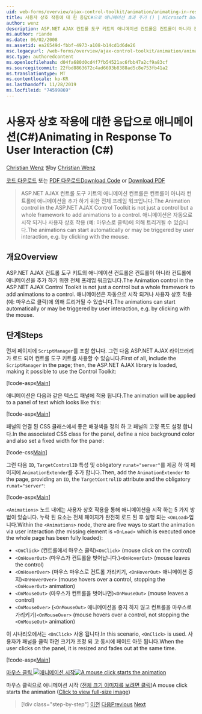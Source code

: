 ```yaml
---
uid: web-forms/overview/ajax-control-toolkit/animation/animating-in-response-to-user-interaction-cs
title: 사용자 상호 작용에 대 한 응답C#으로 애니메이션 효과 주기 () | Microsoft Docs
author: wenz
description: ASP.NET AJAX 컨트롤 도구 키트의 애니메이션 컨트롤은 컨트롤이 아니라 컨트롤에 애니메이션을 추가 하기 위한 전체 프레임 워크입니다. 애니메이션은 별이 될 수 있습니다 ...
ms.author: riande
ms.date: 06/02/2008
ms.assetid: ea26549d-fbbf-4973-a108-b14cd1d6de26
msc.legacyurl: /web-forms/overview/ajax-control-toolkit/animation/animating-in-response-to-user-interaction-cs
msc.type: authoredcontent
ms.openlocfilehash: d04fa680d0cd4f7fb54521ac6fbb47a2cf9a83cf
ms.sourcegitcommit: 22fbd8863672c4ad6693b8388ad5c8e753fb41a2
ms.translationtype: MT
ms.contentlocale: ko-KR
ms.lasthandoff: 11/28/2019
ms.locfileid: "74599869"
---
```

# <a name="animating-in-response-to-user-interaction-c"></a><span data-ttu-id="738dd-104">사용자 상호 작용에 대한 응답으로 애니메이션(C#)</span><span class="sxs-lookup"><span data-stu-id="738dd-104">Animating in Response To User Interaction (C#)</span></span>

<span data-ttu-id="738dd-105">[Christian Wenz](https://github.com/wenz) 별</span><span class="sxs-lookup"><span data-stu-id="738dd-105">by [Christian Wenz](https://github.com/wenz)</span></span>

<span data-ttu-id="738dd-106">[코드 다운로드](https://download.microsoft.com/download/f/9/a/f9a26acd-8df4-4484-8a18-199e4598f411/Animation6.cs.zip) 또는 [PDF 다운로드](https://download.microsoft.com/download/6/7/1/6718d452-ff89-4d3f-a90e-c74ec2d636a3/animation6CS.pdf)</span><span class="sxs-lookup"><span data-stu-id="738dd-106">[Download Code](https://download.microsoft.com/download/f/9/a/f9a26acd-8df4-4484-8a18-199e4598f411/Animation6.cs.zip) or [Download PDF](https://download.microsoft.com/download/6/7/1/6718d452-ff89-4d3f-a90e-c74ec2d636a3/animation6CS.pdf)</span></span>

> <span data-ttu-id="738dd-107">ASP.NET AJAX 컨트롤 도구 키트의 애니메이션 컨트롤은 컨트롤이 아니라 컨트롤에 애니메이션을 추가 하기 위한 전체 프레임 워크입니다.</span><span class="sxs-lookup"><span data-stu-id="738dd-107">The Animation control in the ASP.NET AJAX Control Toolkit is not just a control but a whole framework to add animations to a control.</span></span> <span data-ttu-id="738dd-108">애니메이션은 자동으로 시작 되거나 사용자 상호 작용 (예: 마우스로 클릭)에 의해 트리거될 수 있습니다.</span><span class="sxs-lookup"><span data-stu-id="738dd-108">The animations can start automatically or may be triggered by user interaction, e.g. by clicking with the mouse.</span></span>

## <a name="overview"></a><span data-ttu-id="738dd-109">개요</span><span class="sxs-lookup"><span data-stu-id="738dd-109">Overview</span></span>

<span data-ttu-id="738dd-110">ASP.NET AJAX 컨트롤 도구 키트의 애니메이션 컨트롤은 컨트롤이 아니라 컨트롤에 애니메이션을 추가 하기 위한 전체 프레임 워크입니다.</span><span class="sxs-lookup"><span data-stu-id="738dd-110">The Animation control in the ASP.NET AJAX Control Toolkit is not just a control but a whole framework to add animations to a control.</span></span> <span data-ttu-id="738dd-111">애니메이션은 자동으로 시작 되거나 사용자 상호 작용 (예: 마우스로 클릭)에 의해 트리거될 수 있습니다.</span><span class="sxs-lookup"><span data-stu-id="738dd-111">The animations can start automatically or may be triggered by user interaction, e.g. by clicking with the mouse.</span></span>

## <a name="steps"></a><span data-ttu-id="738dd-112">단계</span><span class="sxs-lookup"><span data-stu-id="738dd-112">Steps</span></span>

<span data-ttu-id="738dd-113">먼저 페이지에 `ScriptManager`를 포함 합니다. 그런 다음 ASP.NET AJAX 라이브러리가 로드 되어 컨트롤 도구 키트를 사용할 수 있습니다.</span><span class="sxs-lookup"><span data-stu-id="738dd-113">First of all, include the `ScriptManager` in the page; then, the ASP.NET AJAX library is loaded, making it possible to use the Control Toolkit:</span></span>

[!code-aspx[Main](animating-in-response-to-user-interaction-cs/samples/sample1.aspx)]

<span data-ttu-id="738dd-114">애니메이션은 다음과 같은 텍스트 패널에 적용 됩니다.</span><span class="sxs-lookup"><span data-stu-id="738dd-114">The animation will be applied to a panel of text which looks like this:</span></span>

[!code-aspx[Main](animating-in-response-to-user-interaction-cs/samples/sample2.aspx)]

<span data-ttu-id="738dd-115">패널의 연결 된 CSS 클래스에서 좋은 배경색을 정의 하 고 패널의 고정 폭도 설정 합니다.</span><span class="sxs-lookup"><span data-stu-id="738dd-115">In the associated CSS class for the panel, define a nice background color and also set a fixed width for the panel:</span></span>

[!code-css[Main](animating-in-response-to-user-interaction-cs/samples/sample3.css)]

<span data-ttu-id="738dd-116">그런 다음 `ID`, `TargetControlID` 특성 및 obligatory `runat="server"`를 제공 하 여 페이지에 `AnimationExtender`를 추가 합니다.</span><span class="sxs-lookup"><span data-stu-id="738dd-116">Then, add the `AnimationExtender` to the page, providing an `ID`, the `TargetControlID` attribute and the obligatory `runat="server"`:</span></span>

[!code-aspx[Main](animating-in-response-to-user-interaction-cs/samples/sample4.aspx)]

<span data-ttu-id="738dd-117">`<Animations>` 노드 내에는 사용자 상호 작용을 통해 애니메이션을 시작 하는 5 가지 방법이 있습니다. 누락 된 요소는 전체 페이지가 완전히 로드 된 후 실행 되는 `<OnLoad>`입니다.</span><span class="sxs-lookup"><span data-stu-id="738dd-117">Within the `<Animations>` node, there are five ways to start the animation via user interaction (the missing element is `<OnLoad>` which is executed once the whole page has been fully loaded):</span></span>

- <span data-ttu-id="738dd-118">`<OnClick>` (컨트롤에서 마우스 클릭)</span><span class="sxs-lookup"><span data-stu-id="738dd-118">`<OnClick>` (mouse click on the control)</span></span>
- <span data-ttu-id="738dd-119">`<OnHoverOut>` (마우스가 컨트롤을 벗어납니다.)</span><span class="sxs-lookup"><span data-stu-id="738dd-119">`<OnHoverOut>` (mouse leaves the control)</span></span>
- <span data-ttu-id="738dd-120">`<OnHoverOver>` (마우스 마우스로 컨트롤 가리키기, `<OnHoverOut>` 애니메이션 중지)</span><span class="sxs-lookup"><span data-stu-id="738dd-120">`<OnHoverOver>` (mouse hovers over a control, stopping the `<OnHoverOut>` animation)</span></span>
- <span data-ttu-id="738dd-121">`<OnMouseOut>` (마우스가 컨트롤을 벗어나면)</span><span class="sxs-lookup"><span data-stu-id="738dd-121">`<OnMouseOut>` (mouse leaves a control)</span></span>
- <span data-ttu-id="738dd-122">`<OnMouseOver>` (`<OnMouseOut>` 애니메이션을 중지 하지 않고 컨트롤을 마우스로 가리키기)</span><span class="sxs-lookup"><span data-stu-id="738dd-122">`<OnMouseOver>` (mouse hovers over a control, not stopping the `<OnMouseOut>` animation)</span></span>

<span data-ttu-id="738dd-123">이 시나리오에서는 `<OnClick>` 사용 됩니다.</span><span class="sxs-lookup"><span data-stu-id="738dd-123">In this scenario, `<OnClick>` is used.</span></span> <span data-ttu-id="738dd-124">사용자가 패널을 클릭 하면 크기가 조정 되 고 동시에 페이드 아웃 됩니다.</span><span class="sxs-lookup"><span data-stu-id="738dd-124">When the user clicks on the panel, it is resized and fades out at the same time.</span></span>

[!code-aspx[Main](animating-in-response-to-user-interaction-cs/samples/sample5.aspx)]

<span data-ttu-id="738dd-125">[마우스 클릭 ![애니메이션 시작](animating-in-response-to-user-interaction-cs/_static/image2.png)](animating-in-response-to-user-interaction-cs/_static/image1.png)</span><span class="sxs-lookup"><span data-stu-id="738dd-125">[![A mouse click starts the animation](animating-in-response-to-user-interaction-cs/_static/image2.png)](animating-in-response-to-user-interaction-cs/_static/image1.png)</span></span>

<span data-ttu-id="738dd-126">마우스 클릭으로 애니메이션 시작 ([전체 크기 이미지를 보려면 클릭](animating-in-response-to-user-interaction-cs/_static/image3.png))</span><span class="sxs-lookup"><span data-stu-id="738dd-126">A mouse click starts the animation ([Click to view full-size image](animating-in-response-to-user-interaction-cs/_static/image3.png))</span></span>

> [!div class="step-by-step"]
> <span data-ttu-id="738dd-127">[이전](picking-one-animation-out-of-a-list-cs.md)
> [다음](disabling-actions-during-animation-cs.md)</span><span class="sxs-lookup"><span data-stu-id="738dd-127">[Previous](picking-one-animation-out-of-a-list-cs.md)
[Next](disabling-actions-during-animation-cs.md)</span></span>
